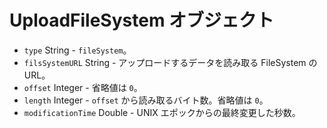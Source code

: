 # UploadFileSystem オブジェクト

* `type` String - `fileSystem`。
* `filsSystemURL` String - アップロードするデータを読み取る FileSystem の URL。
* `offset` Integer - 省略値は `0`。
* `length` Integer - `offset` から読み取るバイト数。省略値は `0`。
* `modificationTime` Double - UNIX エポックからの最終変更した秒数。